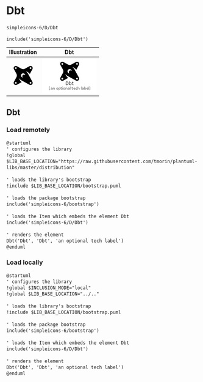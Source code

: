 # Dbt


```text
simpleicons-6/D/Dbt
```

```text
include('simpleicons-6/D/Dbt')
```



| Illustration | Dbt |
| :---: | :---: |
| ![illustration for Illustration](../../simpleicons-6/D/Dbt.png) | ![illustration for Dbt](../../simpleicons-6/D/Dbt.Local.png) |




## Dbt

### Load remotely
```plantuml
@startuml
' configures the library
!global $LIB_BASE_LOCATION="https://raw.githubusercontent.com/tmorin/plantuml-libs/master/distribution"

' loads the library's bootstrap
!include $LIB_BASE_LOCATION/bootstrap.puml

' loads the package bootstrap
include('simpleicons-6/bootstrap')

' loads the Item which embeds the element Dbt
include('simpleicons-6/D/Dbt')

' renders the element
Dbt('Dbt', 'Dbt', 'an optional tech label')
@enduml
```

### Load locally
```plantuml
@startuml
' configures the library
!global $INCLUSION_MODE="local"
!global $LIB_BASE_LOCATION="../.."

' loads the library's bootstrap
!include $LIB_BASE_LOCATION/bootstrap.puml

' loads the package bootstrap
include('simpleicons-6/bootstrap')

' loads the Item which embeds the element Dbt
include('simpleicons-6/D/Dbt')

' renders the element
Dbt('Dbt', 'Dbt', 'an optional tech label')
@enduml
```

